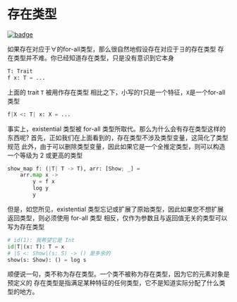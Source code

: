 # 存在类型

[![badge](https://img.shields.io/endpoint.svg?url=https%3A%2F%2Fgezf7g7pd5.execute-api.ap-northeast-1.amazonaws.com%2Fdefault%2Fsource_up_to_date%3Fowner%3Derg-lang%26repos%3Derg%26ref%3Dmain%26path%3Ddoc/EN/syntax/type/advanced/existential.md%26commit_hash%3D51de3c9d5a9074241f55c043b9951b384836b258)](https://gezf7g7pd5.execute-api.ap-northeast-1.amazonaws.com/default/source_up_to_date?owner=erg-lang&repos=erg&ref=main&path=doc/EN/syntax/type/advanced/existential.md&commit_hash=51de3c9d5a9074241f55c043b9951b384836b258)

如果存在对应于∀的for-all类型，那么很自然地假设存在对应于∃的存在类型
存在类型并不难。你已经知道存在类型，只是没有意识到它本身

```python
T: Trait
f x: T = ...
```

上面的 trait `T` 被用作存在类型
相比之下，小写的`T`只是一个特征，`X`是一个for-all类型

```python
f|X <: T| x: X = ...
```

事实上，existential 类型被 for-all 类型所取代。那么为什么会有存在类型这样的东西呢?
首先，正如我们在上面看到的，存在类型不涉及类型变量，这简化了类型规范
此外，由于可以删除类型变量，因此如果它是一个全推定类型，则可以构造一个等级为 2 或更高的类型

```python
show_map f: (|T| T -> T), arr: [Show; _] =
    arr.map x ->
        y = f x
        log y
        y
```

但是，如您所见，existential 类型忘记或扩展了原始类型，因此如果您不想扩展返回类型，则必须使用 for-all 类型
相反，仅作为参数且与返回值无关的类型可以写为存在类型

```python
# id(1): 我希望它是 Int
id|T|(x: T): T = x
# |S <: Show|(s: S) -> () 是多余的
show(s: Show): () = log s
```

顺便说一句，类不称为存在类型。一个类不被称为存在类型，因为它的元素对象是预定义的
存在类型是指满足某种特征的任何类型，它不是知道实际分配了什么类型的地方。